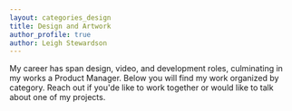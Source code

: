 ```yaml
---
layout: categories_design
title: Design and Artwork
author_profile: true
author: Leigh Stewardson
---
```


My career has span design, video, and development roles, culminating in my works a Product Manager. Below you will find my work organized by category. Reach out if you'de like to work together or would like to talk about one of my projects.
